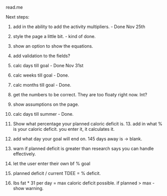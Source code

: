 read.me

Next steps:

1. add in the ability to add the activity multipliers. - Done Nov 25th
2. style the page a little bit. - kind of done. 
3. show an option to show the equations.
4. add validation to the fields? 
5. calc days till goal - Done Nov 31st
6. calc weeks till goal - Done.
7. calc months till goal - Done. 
8. get the numbers to be correct. They are too floaty right now. Int? 
9. show assumptions on the page. 
10. calc days till summer - Done. 
11. Show what percentage your planned caloric deficit is. 13. add in what % is your caloric deficit. you enter it, it calculates it.
12. add what day your goal will end on. 145 days away is -> blank.
13. warn if planned deficit is greater than research says you can handle effectively. 
14. let the user enter their own bf % goal

11. planned deficit / current TDEE = % deficit. 
12. lbs fat * 31 per day = max caloric deficit possible. if planned > max - show warning. 


